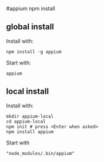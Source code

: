 #appium npm install

## global install

Install with:

```
npm install -g appium
```

Start with:

```
appium
```

## local install

Install with:

```
mkdir appium-local
cd appium-local
npm init # press <Enter when asked>
npm install appium
```

Start with
```
"node_modules/.bin/appium"
```


